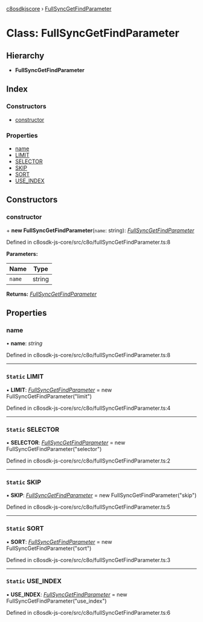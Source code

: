 [c8osdkjscore](../README.md) › [FullSyncGetFindParameter](fullsyncgetfindparameter.md)

# Class: FullSyncGetFindParameter

## Hierarchy

* **FullSyncGetFindParameter**

## Index

### Constructors

* [constructor](fullsyncgetfindparameter.md#constructor)

### Properties

* [name](fullsyncgetfindparameter.md#name)
* [LIMIT](fullsyncgetfindparameter.md#static-limit)
* [SELECTOR](fullsyncgetfindparameter.md#static-selector)
* [SKIP](fullsyncgetfindparameter.md#static-skip)
* [SORT](fullsyncgetfindparameter.md#static-sort)
* [USE_INDEX](fullsyncgetfindparameter.md#static-use_index)

## Constructors

###  constructor

\+ **new FullSyncGetFindParameter**(`name`: string): *[FullSyncGetFindParameter](fullsyncgetfindparameter.md)*

Defined in c8osdk-js-core/src/c8o/fullSyncGetFindParameter.ts:8

**Parameters:**

Name | Type |
------ | ------ |
`name` | string |

**Returns:** *[FullSyncGetFindParameter](fullsyncgetfindparameter.md)*

## Properties

###  name

• **name**: *string*

Defined in c8osdk-js-core/src/c8o/fullSyncGetFindParameter.ts:8

___

### `Static` LIMIT

▪ **LIMIT**: *[FullSyncGetFindParameter](fullsyncgetfindparameter.md)* =  new FullSyncGetFindParameter("limit")

Defined in c8osdk-js-core/src/c8o/fullSyncGetFindParameter.ts:4

___

### `Static` SELECTOR

▪ **SELECTOR**: *[FullSyncGetFindParameter](fullsyncgetfindparameter.md)* =  new FullSyncGetFindParameter("selector")

Defined in c8osdk-js-core/src/c8o/fullSyncGetFindParameter.ts:2

___

### `Static` SKIP

▪ **SKIP**: *[FullSyncGetFindParameter](fullsyncgetfindparameter.md)* =  new FullSyncGetFindParameter("skip")

Defined in c8osdk-js-core/src/c8o/fullSyncGetFindParameter.ts:5

___

### `Static` SORT

▪ **SORT**: *[FullSyncGetFindParameter](fullsyncgetfindparameter.md)* =  new FullSyncGetFindParameter("sort")

Defined in c8osdk-js-core/src/c8o/fullSyncGetFindParameter.ts:3

___

### `Static` USE_INDEX

▪ **USE_INDEX**: *[FullSyncGetFindParameter](fullsyncgetfindparameter.md)* =  new FullSyncGetFindParameter("use_index")

Defined in c8osdk-js-core/src/c8o/fullSyncGetFindParameter.ts:6
